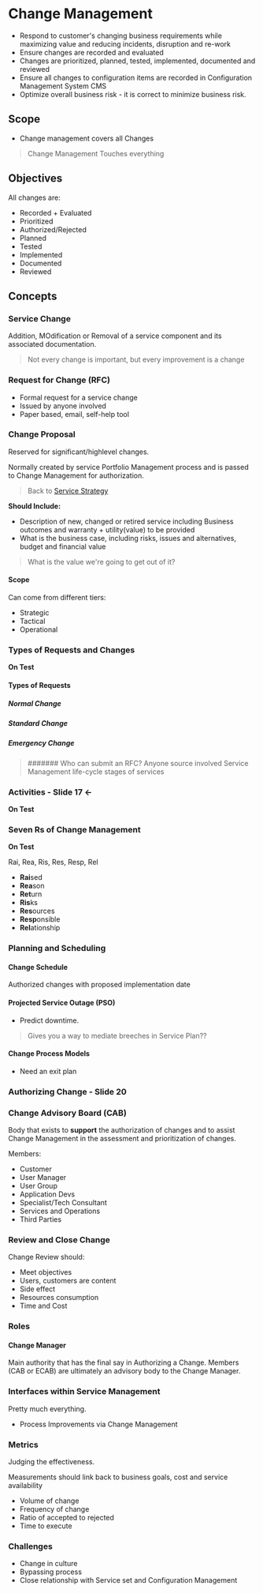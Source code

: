 # Change Management

* Respond to customer's changing business requirements while maximizing value and reducing incidents, disruption and re-work
* Ensure changes are recorded and evaluated
* Changes are prioritized, planned, tested, implemented, documented and reviewed
* Ensure all changes to configuration items are recorded in Configuration Management System CMS
* Optimize overall business risk - it is correct to minimize business risk.

## Scope

* Change management covers all Changes

> Change Management Touches everything

## Objectives

All changes are:

* Recorded + Evaluated
* Prioritized
* Authorized/Rejected
* Planned
* Tested
* Implemented
* Documented
* Reviewed

## Concepts

### Service Change

Addition, MOdification or Removal of a service component and its associated documentation.

> Not every change is important, but every improvement is a change

### Request for Change (RFC)

* Formal request for a service change
* Issued by anyone involved
* Paper based, email, self-help tool

### Change Proposal

Reserved for significant/highlevel changes.

Normally created by service Portfolio Management process and is passed to Change Management for authorization. 

> Back to [Service Strategy](/ServiceStrategy.md)

__Should Include:__
* Description of new, changed or retired service including Business outcomes and warranty + utility(value) to be provided
* What is the business case, including risks, issues and alternatives, budget and financial value

> What is the value we're going to get out of it?

#### Scope

Can come from different tiers:

* Strategic
* Tactical
* Operational

### Types of Requests and Changes

__On Test__

#### Types of Requests

##### Normal Change
##### Standard Change
##### Emergency Change

> ####### Who can submit an RFC?
> Anyone source involved Service Management life-cycle stages of services

### Activities - Slide 17 &larr;

__On Test__

### Seven Rs of Change Management

__On Test__

Rai, Rea, Ris, Res, Resp, Rel
* **Rai**sed
* **Rea**son
* **Ret**urn
* **Ris**ks
* **Res**ources
* **Resp**onsible
* **Rel**ationship

### Planning and Scheduling

#### Change Schedule
Authorized changes with proposed implementation date

#### Projected Service Outage (PSO)

* Predict downtime.

> Gives you a way to mediate breeches in Service Plan??

#### Change Process Models

* Need an exit plan

### Authorizing Change - Slide 20

### Change Advisory Board (CAB)

Body that exists to __support__ the authorization of changes and to assist Change Management in the assessment and prioritization of changes. 

Members:

* Customer
* User Manager
* User Group
* Application Devs
* Specialist/Tech Consultant
* Services and Operations
* Third Parties

### Review and Close Change

Change Review should:

* Meet objectives
* Users, customers are content
* Side effect
* Resources consumption
* Time and Cost

### Roles

#### Change Manager

Main authority that has the final say in Authorizing a Change. Members (CAB or ECAB) are ultimately an advisory body to the Change Manager.

### Interfaces within Service Management

Pretty much everything. 

* Process Improvements via Change Management

### Metrics

Judging the effectiveness.

Measurements should link back to business goals, cost and service availability

* Volume of change
* Frequency of change
* Ratio of accepted to rejected
* Time to execute

### Challenges

* Change in culture
* Bypassing process
* Close relationship with Service set and Configuration Management

